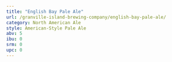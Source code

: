 ```yaml
---
title: "English Bay Pale Ale"
url: /granville-island-brewing-company/english-bay-pale-ale/
category: North American Ale
style: American-Style Pale Ale
abv: 5
ibu: 0
srm: 0
upc: 0
---
```


